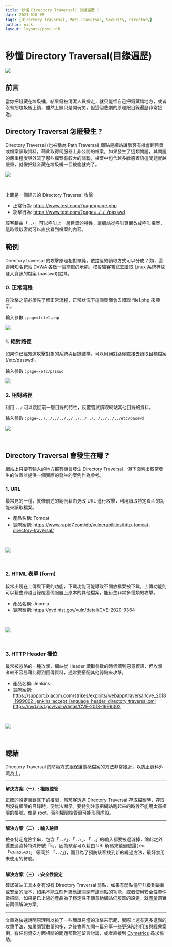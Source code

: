 ```yaml
---
title: 秒懂 Directory Traversal( 目錄遍歷 )
date: 2021-010-05
tags: [Directory Traversal, Path Traversal, Security, Directory]
author: nick
layout: layouts/post.njk
---
```

# 秒懂 Directory Traversal(目錄遍歷)
![](/img/posts/nick/directory/d_1.jpg)


## 前言
當你把錢藏在垃圾桶，結果錢被清潔人員撿走，就只能怪自己把錢藏錯地方，或者沒有把垃圾桶上鎖，雖然上鎖只是開玩笑，但這個悲劇的原理跟目錄遍歷非常接近。
</br>

## Directory Traversal 怎麼發生 ?

Directory Traversal (也被稱為 Path Traversal) 弱點是網站讓駭客有機會跨目錄或檔案讀取資料，藉此取得伺服器上非公開的檔案，如果發生了這類問題，其問題的嚴重程度與外流了那些檔案有較大的關聯，檔案中包含越多敏感資訊這問題就越嚴重，就像把錢全藏在垃圾桶一但被偷就完了。
</br>

![](/img/posts/nick/directory/d_2.jpg)

</br>

上圖是一個經典的 Directory Traversal 攻擊
* 正常行為: https://www.test.com/?page=page.php
* 攻擊行為: https://www.test.com/?page=../../../passwd

駭客藉由「`../`」可以呼叫上一層目錄的特性，讓網站從呼叫頁面改成呼叫檔案，這時候駭客就可以直接看到檔案的內容。


## 範例

Directory traversal 的攻擊原理相對單純，依路徑的讀取方式可以分成 2 類，這邊用知名靶站 DVWA 各做一個簡單的示範，模擬駭客嘗試去讀取 Linux 系統存放登入資訊的檔案 (passwd)(註1)。

### 0. 正常流程

在攻擊之前必須先了解正常流程，正常狀況下這個頁面會去讀取 file1.php 來顯示。

輸入參數 : `page=file1.php`

![](/img/posts/nick/directory/d_3.jpg)

### 1. 絕對路徑

如果你已經知道攻擊對象的系統與目錄結構，可以用絕對路徑直接去讀取目標檔案 (/etc/passwd)。

輸入參數 : `page=/etc/passwd`

![](/img/posts/nick/directory/d_4.jpg)


### 2. 相對路徑

利用 `../` 可以跳回前一層目錄的特性，反覆嘗試讀取網站其他目錄的資料。

輸入參數 : `page=../../../../../../../../../../../../etc/passwd`

![](/img/posts/nick/directory/d_5.jpg)

</br>

## Directory Traversal 會發生在哪 ?

網站上只要有輸入的地方都有機會發生 Directory Traversal，但下面列出較常發生的位置並提供一個實際的發生的案例作為參考。

### 1. URL

最常見的一種，就像前述的範例藉由更改 URL 進行攻擊，利用讀取特定頁面的功能來讀取檔案。

* 產品名稱: Tomcat
* 實際案例: https://www.rapid7.com/db/vulnerabilities/http-tomcat-directory-traversal/

</br>

![](/img/posts/nick/directory/d_6.jpg)

</br>

### 2. HTML 表單 (form)

較常出現在上傳與下載的功能，下載功能可能導致不開放檔案被下載，上傳功能則可以藉由跨越目錄覆蓋伺服器上原本的其他檔案，能衍生非常多種類的攻擊。

* 產品名稱: Joomla
* 實際案例: https://nvd.nist.gov/vuln/detail/CVE-2020-9364

</br>

![](/img/posts/nick/directory/d_7.jpg)

</br>

### 3. HTTP Header 欄位

最常被忽略的一種攻擊，網站從 Header 讀取參數的時候讀到惡意資訊，但攻擊者較不容易藉此得到回傳資料，通常要搭配其他弱點來攻擊。

* 產品名稱: Jenkins
* 實際案例: https://support.ixiacom.com/strikes/exploits/webapp/traversal/cve_2018_1999002_jenkins_accept_language_header_directory_traversal.xml
https://nvd.nist.gov/vuln/detail/CVE-2018-1999002

</br>

![](/img/posts/nick/directory/d_8.jpg)

</br>

## 總結
Directory Traversal 的防範方式跟保護敏感檔案的方法非常接近，以防止資料外流為主。

___

**解決方案（一） :  權限控管**

正確的設定目錄底下的權限，當駭客透過 Directory Traversal 存取檔案時，存取到沒有權限的目錄時，便無法顯示。要特別注意把網站跑起來的時候不能用太高權限的帳號，像是 root，否則權限控管很可能形同虛設。

___

**解決方案（二） :  輸入驗證**

檢查特定危險字串，包含「`../`」、「`..\`」、「`..`」的輸入都要被過濾掉，除此之外還要過濾掉特殊符號「`%`」，因為駭客可以藉由 URI 解碼來繞過驗證( ex.「`%2e%2e%2f`」 等同於 「`../`」)，而且為了預防駭客找到新的繞過方法，最好禁用未使用的符號。

___

**解決方案（三） :  安全性設定**

確認架站工具本身有沒有 Directory Traversal 弱點，如果有弱點儘早升級到最新或安全的版本，如果不能立刻升級應該關閉有該弱點的功能，或者使用安全性套件做把關，如果是已上線的產品為了穩定性不願意動網站伺服器的設定，就盡量落實前兩個解決方案。

___

文章為快速說明原理所以挑了一些簡單易懂的攻擊來示範，實際上還有更多進階的攻擊手法，如果閱覽數量夠多，之後會再加開一篇分享一些更進階的用法與經典案例，有任何資安方面相關的問題都歡迎留言討論，或者直接到 [Cymetrics](https://cymetrics.io/) 尋求協助。
